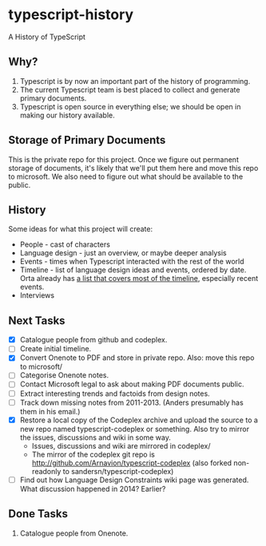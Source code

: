 # typescript-history
A History of TypeScript

## Why?

1. Typescript is by now an important part of the history of programming.
2. The current Typescript team is best placed to collect and generate primary documents.
3. Typescript is open source in everything else; we should be open in making our history available.

## Storage of Primary Documents

This is the private repo for this project.
Once we figure out permanent storage of documents, it's likely that we'll put them here and move this repo to microsoft.
We also need to figure out what should be available to the public.

## History

Some ideas for what this project will create:

* People - cast of characters
* Language design - just an overview, or maybe deeper analysis
* Events - times when Typescript interacted with the rest of the world
* Timeline - list of language design ideas and events, ordered by date. Orta already has [a list that covers most of the timeline](https://orta.io/notes/js/why-typescript), especially recent events.
* Interviews

## Next Tasks

- [x] Catalogue people from github and codeplex.
- [ ] Create initial timeline.
- [x] Convert Onenote to PDF and store in private repo. Also: move this repo to microsoft/
- [ ] Categorise Onenote notes.
- [ ] Contact Microsoft legal to ask about making PDF documents public.
- [ ] Extract interesting trends and factoids from design notes.
- [ ] Track down missing notes from 2011-2013. (Anders presumably has them in his email.)
- [x] Restore a local copy of the Codeplex archive and upload the source to a new repo named typescript-codeplex or something. Also try to mirror the issues, discussions and wiki in some way.
  - Issues, discussions and wiki are mirrored in codeplex/
  - The mirror of the codeplex git repo is http://github.com/Arnavion/typescript-codeplex (also forked non-readonly to sandersn/typescript-codeplex)
- [ ] Find out how Language Design Constraints wiki page was generated. What discussion happened in 2014? Earlier?

## Done Tasks

1. Catalogue people from Onenote.